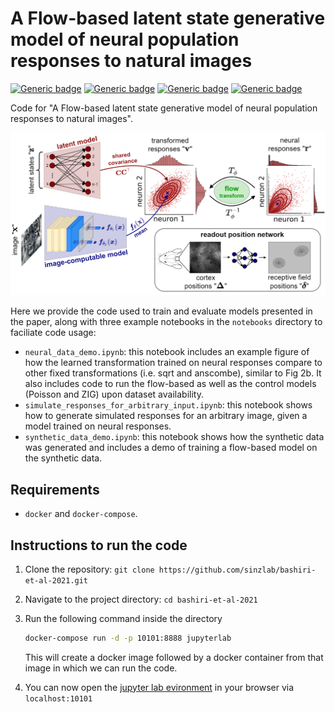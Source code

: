 # A Flow-based latent state generative model of neural population responses to natural images

[![Generic badge](https://img.shields.io/badge/NeurIPS_2021-accepted_(spotlight)-A000D1.svg)](https://openreview.net/forum?id=1yeYYtLqq7K)
[![Generic badge](https://img.shields.io/badge/watch_the-teaser-BA861C.svg)](https://youtu.be/pBkFgDrsDrc)
[![Generic badge](https://img.shields.io/badge/watch_the-talk-02B726.svg)](https://youtu.be/pPLN9Y5sq0Y)
[![Generic badge](https://img.shields.io/badge/read_the-preprint-C92100.svg)](https://www.biorxiv.org/content/10.1101/2021.09.09.459570v1)


Code for "A Flow-based latent state generative model of neural population responses to natural images".

<p align="center">
  <img src="figures/Fig1-cr.png" />
</p>

Here we provide the code used to train and evaluate models presented in the paper, along with three example notebooks in the `notebooks` directory to faciliate code usage:
- `neural_data_demo.ipynb`: this notebook includes an example figure of how the learned transformation trained on neural responses compare to other fixed transformations (i.e. sqrt and anscombe), similar to Fig 2b. It also includes code to run the flow-based as well as the control models (Poisson and ZIG) upon dataset availability.
- `simulate_responses_for_arbitrary_input.ipynb`: this notebook shows how to generate simulated responses for an arbitrary image, given a model trained on neural responses.
- `synthetic_data_demo.ipynb`: this notebook shows how the synthetic data was generated and includes a demo of training a flow-based model on the synthetic data.

## Requirements
- `docker` and `docker-compose`.

## Instructions to run the code

1. Clone the repository: `git clone https://github.com/sinzlab/bashiri-et-al-2021.git`
2. Navigate to the project directory: `cd bashiri-et-al-2021`
3. Run the following command inside the directory

    ```bash
    docker-compose run -d -p 10101:8888 jupyterlab
    ```
    This will create a docker image followed by a docker container from that image in which we can run the code. 

3. You can now open the [jupyter lab evironment](https://jupyterlab.readthedocs.io/en/stable/#) in your browser via `localhost:10101`

